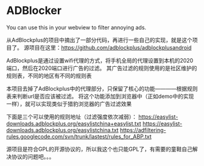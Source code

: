 # ADBlocker
You can use this in your webview to filter annoying ads.

从AdBlockplus的项目中摘出了一部分代码，再进行一些自己的实现，就是这个项目了。
源项目在这里：https://github.com/adblockplus/adblockplusandroid

AdBlockplus是通过设置wifi代理的方式，将手机全局的代理设置到本机的2020端口，然后在2020端口进行广告的过滤。
其广告过滤的规则使用的是社区维护的规则表，不同的地区有不同的规则表

本项目去掉了AdBlockplus中的代理部分，只保留了核心的功能————根据规则表来判断url是否应该被过滤。
将这个功能添加到浏览器中（正如demo中的实现一样），就可以实现类似于猎豹浏览器的广告过滤效果


下面是三个可以使用的规则地址（过滤强度依次减弱）：
https://easylist-downloads.adblockplus.org/easylistchina+easylist.txt
https://easylist-downloads.adblockplus.org/easylistchina.txt
https://adfiltering-rules.googlecode.com/svn/trunk/lastest/rules_for_ABP.txt

源项目是符合GPL的开源协议的，所以我这个也只能GPL了，有需要的童鞋自己解决协议的问题吧。。。
